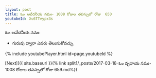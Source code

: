 ```yaml
---
layout: post
title: ఓం ఆవేదనీయ నమః- 1008 రోజుల తపస్సులో రోజు  650
youtubeId: Xu6TTvypx3s
---
```

 
 
 ఓం ఆవేదనీయ నమః  
 
 -  గురువు ద్వారా ఎవరు తెలుసుకోవచ్చు 
 
  
 
  
 
 
 
 
 
 


{% include youtubePlayer.html id=page.youtubeId %}
 
[Next]({{ site.baseurl }}{% link  split1/_posts/2017-03-18-ఓం వృధాయ నమః- 1008 రోజుల తపస్సులో రోజు  659.md%})
 
